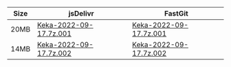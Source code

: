|    Size   |     jsDelivr  | FastGit |
|  ---  |  ---  |  ---  |
| 20MB | [Keka-2022-09-17.7z.001](https://cdn.jsdelivr.net/gh/mainians/Keka@main/Keka-2022-09-17.7z.001) | [Keka-2022-09-17.7z.001](https://raw.fastgit.org/mainians/Keka/main/Keka-2022-09-17.7z.001) |
| 14MB | [Keka-2022-09-17.7z.002](https://cdn.jsdelivr.net/gh/mainians/Keka@main/Keka-2022-09-17.7z.002) | [Keka-2022-09-17.7z.002](https://raw.fastgit.org/mainians/Keka/main/Keka-2022-09-17.7z.002) |
